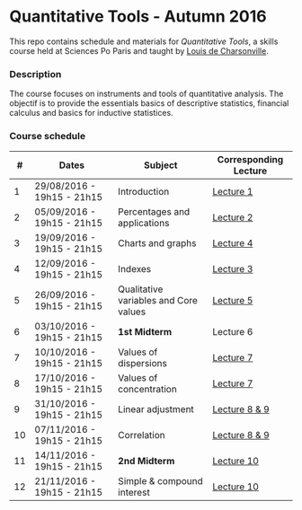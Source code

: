 # Quantitative Tools - Autumn 2016

This repo contains schedule and materials for *Quantitative Tools*, a skills course held at Sciences Po Paris and taught by [Louis de Charsonville](http://louisdecharson.github.io).

### Description

The course focuses on instruments and tools of quantitative analysis. The objectif is to provide the essentials basics of descriptive statistics, financial calculus and basics for inductive statistices.


### Course schedule

\# | Dates | Subject | Corresponding Lecture
---|---|---|---
1  | 29/08/2016 - 19h15 - 21h15 | Introduction| [Lecture 1](http://louisdecharson.github.io/files/QT/Lecture_1.pdf)
2  | 05/09/2016 - 19h15 - 21h15 | Percentages and applications | [Lecture 2](http://louisdecharson.github.io/files/QT/Lecture_2.pdf)
3  | 19/09/2016 - 19h15 - 21h15 | Charts and graphs | [Lecture 4](http://louisdecharson.github.io/files/QT/Lecture_4.pdf)
4  | 12/09/2016 - 19h15 - 21h15 | Indexes | [Lecture 3](http://louisdecharson.github.io/files/QT/Lecture_3.pdf)
5  | 26/09/2016 - 19h15 - 21h15 | Qualitative variables and Core values | [Lecture 5](http://louisdecharson.github.io/files/QT/Lecture_5.pdf)
6  | 03/10/2016 - 19h15 - 21h15 | **1st Midterm** | Lecture 6
7  | 10/10/2016 - 19h15 - 21h15 | Values of dispersions | [Lecture 7](http://louisdecharson.github.io/files/QT/Lecture_7.pdf)
8  | 17/10/2016 - 19h15 - 21h15 | Values of concentration | [Lecture 7](http://louisdecharson.github.io/files/QT/Lecture_7.pdf)
9  | 31/10/2016 - 19h15 - 21h15 | Linear adjustment | [Lecture 8 & 9](http://louisdecharson.github.io/files/QT/Lecture_8_9.pdf)
10 | 07/11/2016 - 19h15 - 21h15 | Correlation | [Lecture 8 & 9](http://louisdecharson.github.io/files/QT/Lecture_8_9.pdf)
11 | 14/11/2016 - 19h15 - 21h15 | **2nd Midterm** | [Lecture 10](http://louisdecharson.github.io/files/QT/Lecture_10.pdf)
12 | 21/11/2016 - 19h15 - 21h15 | Simple & compound interest | [Lecture 10](http://louisdecharson.github.io/files/QT/Lecture_10.pdf)
